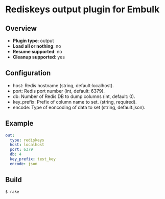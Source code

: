 # Rediskeys output plugin for Embulk


## Overview

* **Plugin type**: output
* **Load all or nothing**: no
* **Resume supported**: no
* **Cleanup supported**: yes

## Configuration

- host: Redis hostname (string, default:localhost).
- port: Redis port number (int, default: 6379).
- db: Number of Redis DB to dump columns (int, default: 0).
- key_prefix: Prefix of column name to set. (string, required).
- encode: Type of eoncoding of data to set (string, default:json).

## Example

```yaml
out:
  type: rediskeys
  host: localhost
  port: 6379
  db: 4
  key_prefix: test_key
  encode: json
```


## Build

```
$ rake
```
